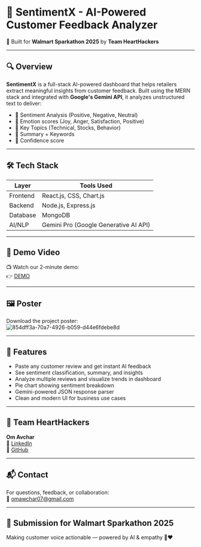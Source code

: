 # 🧠 SentimentX - AI-Powered Customer Feedback Analyzer

🚀 Built for **Walmart Sparkathon 2025** by **Team HeartHackers**

---

## 🔍 Overview

**SentimentX** is a full-stack AI-powered dashboard that helps retailers extract meaningful insights from customer feedback. Built using the MERN stack and integrated with **Google's Gemini API**, it analyzes unstructured text to deliver:

- 🔹 Sentiment Analysis (Positive, Negative, Neutral)
- 🔹 Emotion scores (Joy, Anger, Satisfaction, Positive)
- 🔹 Key Topics (Technical, Stocks, Behavior)
- 🔹 Summary + Keywords
- 🔹 Confidence score

---

## 🛠 Tech Stack

| Layer        | Tools Used                             |
|--------------|----------------------------------------|
| Frontend     | React.js, CSS, Chart.js       |
| Backend      | Node.js, Express.js                    |
| Database     | MongoDB                                |
| AI/NLP       | Gemini Pro (Google Generative AI API)  |

---

## 🎥 Demo Video

📺 Watch our 2-minute demo:  
👉 [DEMO](https://youtu.be/xHJgEIJxKGM)

---

## 🖼️ Poster

Download the project poster:  
![854dff3a-70a7-4926-b059-d44e6fdebe8d](https://github.com/user-attachments/assets/69fd042f-658b-4046-97b3-24d06bf42e94)

---

## 🧪 Features

- Paste any customer review and get instant AI feedback
- See sentiment classification, summary, and insights
- Analyze multiple reviews and visualize trends in dashboard
- Pie chart showing sentiment breakdown
- Gemini-powered JSON response parser
- Clean and modern UI for business use cases

---

## 👤 Team HeartHackers

**Om Avchar**  
🔗 [LinkedIn](https://www.linkedin.com/in/omawchar)  
🐙 [GitHub](https://github.com/omavcher)  

---

## 📬 Contact

For questions, feedback, or collaboration:  
📧 omawchar07@gmail.com

---

## 🏁 Submission for Walmart Sparkathon 2025  
Making customer voice actionable — powered by AI & empathy 💬❤️
